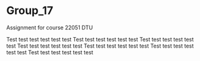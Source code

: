 # Group_17
Assignment for course 22051 DTU

Test test test test test test
Test test test test test test
Test test test test test test
Test test test test test test
Test test test test test test
Test test test test test test
Test test test test test test